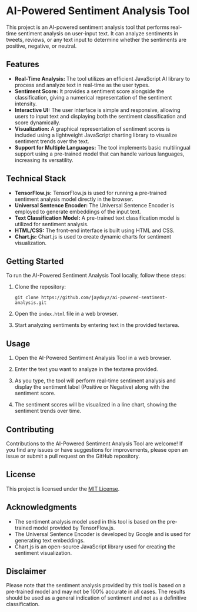 # AI-Powered Sentiment Analysis Tool

This project is an AI-powered sentiment analysis tool that performs real-time sentiment analysis on user-input text. It can analyze sentiments in tweets, reviews, or any text input to determine whether the sentiments are positive, negative, or neutral.

## Features

- **Real-Time Analysis:** The tool utilizes an efficient JavaScript AI library to process and analyze text in real-time as the user types.
- **Sentiment Score:** It provides a sentiment score alongside the classification, giving a numerical representation of the sentiment intensity.
- **Interactive UI:** The user interface is simple and responsive, allowing users to input text and displaying both the sentiment classification and score dynamically.
- **Visualization:** A graphical representation of sentiment scores is included using a lightweight JavaScript charting library to visualize sentiment trends over the text.
- **Support for Multiple Languages:** The tool implements basic multilingual support using a pre-trained model that can handle various languages, increasing its versatility.

## Technical Stack

- **TensorFlow.js:** TensorFlow.js is used for running a pre-trained sentiment analysis model directly in the browser.
- **Universal Sentence Encoder:** The Universal Sentence Encoder is employed to generate embeddings of the input text.
- **Text Classification Model:** A pre-trained text classification model is utilized for sentiment analysis.
- **HTML/CSS:** The front-end interface is built using HTML and CSS.
- **Chart.js:** Chart.js is used to create dynamic charts for sentiment visualization.

## Getting Started

To run the AI-Powered Sentiment Analysis Tool locally, follow these steps:

1. Clone the repository:
   ```
   git clone https://github.com/jaydxyz/ai-powered-sentiment-analysis.git
   ```

2. Open the `index.html` file in a web browser.

3. Start analyzing sentiments by entering text in the provided textarea.

## Usage

1. Open the AI-Powered Sentiment Analysis Tool in a web browser.

2. Enter the text you want to analyze in the textarea provided.

3. As you type, the tool will perform real-time sentiment analysis and display the sentiment label (Positive or Negative) along with the sentiment score.

4. The sentiment scores will be visualized in a line chart, showing the sentiment trends over time.

## Contributing

Contributions to the AI-Powered Sentiment Analysis Tool are welcome! If you find any issues or have suggestions for improvements, please open an issue or submit a pull request on the GitHub repository.

## License

This project is licensed under the [MIT License](LICENSE).

## Acknowledgments

- The sentiment analysis model used in this tool is based on the pre-trained model provided by TensorFlow.js.
- The Universal Sentence Encoder is developed by Google and is used for generating text embeddings.
- Chart.js is an open-source JavaScript library used for creating the sentiment visualization.

## Disclaimer

Please note that the sentiment analysis provided by this tool is based on a pre-trained model and may not be 100% accurate in all cases. The results should be used as a general indication of sentiment and not as a definitive classification.
